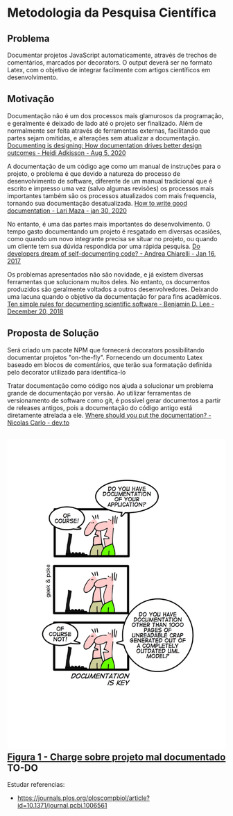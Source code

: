 # Metodologia da Pesquisa Científica

Problema
---
  Documentar projetos JavaScript automaticamente, através de trechos de comentários, marcados por decorators. O output deverá ser no formato Latex, com o objetivo de integrar facilmente com artigos científicos em desenvolvimento.

Motivação
---
   Documentação não é um dos processos mais glamurosos da programação, e geralmente é deixado de lado até o projeto ser finalizado. Além de normalmente ser feita através de ferramentas externas, facilitando que partes sejam omitidas, e alterações sem atualizar a documentação.
   [Documenting is designing: How documentation drives better design outcomes - Heidi Adkisson - Aug 5, 2020](https://uxdesign.cc/documenting-is-designing-how-documentation-drives-better-design-outcomes-3ebd87a33d57)

   A documentação de um código age como um manual de instruções para o projeto, o problema é que devido a natureza do processo de desenvolvimento de software, diferente de um manual tradicional que é escrito e impresso uma vez (salvo algumas revisões) os processos mais importantes também são os processos atualizados com mais frequencia, tornando sua documentação desatualizada.
   [How to write good documentation - Lari Maza - jan 30, 2020](https://medium.com/larimaza-en/how-to-write-good-documentation-e19c70dc67f0)
   
   No entanto, é uma das partes mais importantes do desenvolvimento. O tempo gasto documentando um projeto é resgatado em diversas ocasiões, como quando um novo integrante precisa se situar no projeto, ou quando um cliente tem sua dúvida respondida por uma rápida pesquisa.
   [Do developers dream of self-documenting code? - Andrea Chiarelli - Jan 16, 2017](https://medium.com/eloquent-coding/do-developers-dream-of-self-documenting-code-ca64d472197a)

   Os problemas apresentados não são novidade, e já existem diversas ferramentas que solucionam muitos deles. No entanto, os documentos produzidos são geralmente voltados a outros desenvolvedores. Deixando uma lacuna quando o objetivo da documentação for para fins acadêmicos.
   [Ten simple rules for documenting scientific software - Benjamin D. Lee - December 20, 2018](https://journals.plos.org/ploscompbiol/article?id=10.1371/journal.pcbi.1006561)

Proposta de Solução
---
  Será criado um pacote NPM que fornecerá decorators possibilitando documentar projetos "on-the-fly". Fornecendo um documento Latex baseado em blocos de comentários, que terão sua formatação definida pelo decorator utilizado para identifica-lo

  Tratar documentação como código nos ajuda a solucionar um problema grande de documentação por versão. Ao utilizar ferramentas de versionamento de software como git, é possível gerar documentos a partir de releases antigos, pois a documentação do código antigo está diretamente atrelada a ele.
  [Where should you put the documentation? - Nicolas Carlo - dev.to](https://dev.to/nicoespeon/where-should-you-put-the-documentation-18gg)

  ![Geek&Poke](./static/documentation-is-key.jpeg)
  [Figura 1 - Charge sobre projeto mal documentado](http://geek-and-poke.com/geekandpoke/2010/1/31/documentation-is-key.html)
TO-DO
---
Estudar referencias:
   - https://journals.plos.org/ploscompbiol/article?id=10.1371/journal.pcbi.1006561

